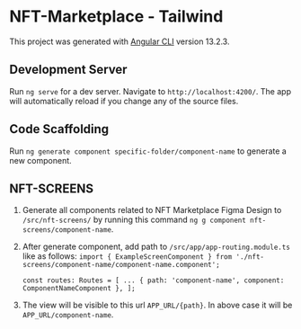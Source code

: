 # NFT-Marketplace - Tailwind

This project was generated with [Angular CLI](https://github.com/angular/angular-cli) version 13.2.3.

## Development Server

Run `ng serve` for a dev server. Navigate to `http://localhost:4200/`. The app will automatically reload if you change any of the source files.

## Code Scaffolding

Run `ng generate component specific-folder/component-name` to generate a new component.

## NFT-SCREENS

1. Generate all components related to NFT Marketplace Figma Design to `/src/nft-screens/` by running this command `ng g component nft-screens/component-name`.
2. After generate component, add path to `/src/app/app-routing.module.ts` like as follows:
   `import { ExampleScreenComponent } from './nft-screens/component-name/component-name.component';`
   
   `const routes: Routes = [
      ...
      { path: 'component-name', component: ComponentNameComponent },
    ];`
3. The view will be visible to this url `APP_URL/{path}`. In above case it will be `APP_URL/component-name`.
